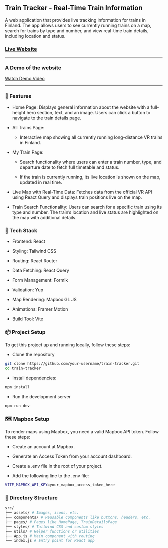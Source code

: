 ## Train Tracker - Real-Time Train Information

A web application that provides live tracking information for trains in Finland. The app allows users to see currently running trains on a map, search for trains by type and number, and view real-time train details, including location and status.

### [Live Website](https://track-finn.vercel.app/)

---

### A Demo of the website

[Watch Demo Video](https://drive.google.com/file/d/1Qkl6kU6e1MP5usNEC7L-TeliqgozlSez/view)

---

### 🚀 Features

- Home Page: Displays general information about the website with a full-height hero section, text, and an image. Users can click a button to navigate to the train details page.

- All Trains Page:

  - Interactive map showing all currently running long-distance VR trains in Finland.

- My Train Page:

  - Search functionality where users can enter a train number, type, and departure date to fetch full timetable and status.

  - If the train is currently running, its live location is shown on the map, updated in real time.

- Live Map with Real-Time Data: Fetches data from the official VR API using React Query and displays train positions live on the map.

- Train Search Functionality: Users can search for a specific train using its type and number. The train’s location and live status are highlighted on the map with additional details.

### 🧰 Tech Stack

- Frontend: React

- Styling: Tailwind CSS

- Routing: React Router

- Data Fetching: React Query

- Form Management: Formik

- Validation: Yup

- Map Rendering: Mapbox GL JS

- Animations: Framer Motion

- Build Tool: Vite

### 📦 Project Setup

To get this project up and running locally, follow these steps:

- Clone the repository

```sh
git clone https://github.com/your-username/train-tracker.git
cd train-tracker
```

- Install dependencies:

```sh
npm install
```

- Run the development server

```sh
npm run dev
```

### 🗺️ Mapbox Setup

To render maps using Mapbox, you need a valid Mapbox API token. Follow these steps:

- Create an account at Mapbox.

- Generate an Access Token from your account dashboard.

- Create a .env file in the root of your project.

- Add the following line to the .env file:

```sh
VITE_MAPBOX_API_KEY=your_mapbox_access_token_here
```

### 📁 Directory Structure

```sh
src/
├── assets/ # Images, icons, etc.
├── components/ # Reusable components like buttons, headers, etc.
├── pages/ # Pages like HomePage, TrainDetailsPage
├── styles/ # Tailwind CSS and custom styles
├── utils/ # Helper functions or utilities
├── App.js # Main component with routing
└── index.js # Entry point for React app
```
